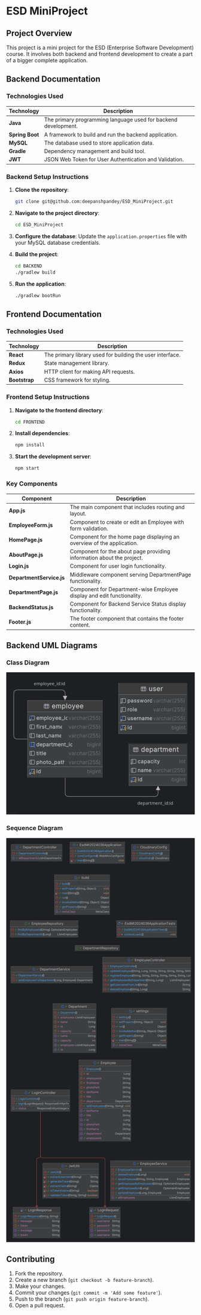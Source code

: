 # ESD MiniProject

## Project Overview

This project is a mini project for the ESD (Enterprise Software Development) course. It involves both backend and frontend development to create a part of a bigger complete application.

## Backend Documentation

### Technologies Used

| Technology   | Description                                      |
|--------------|--------------------------------------------------|
| **Java**     | The primary programming language used for backend development. |
| **Spring Boot** | A framework to build and run the backend application. |
| **MySQL**    | The database used to store application data.     |
| **Gradle**   | Dependency management and build tool.            |
| **JWT**      | JSON Web Token for User Authentication and Validation. |

### Backend Setup Instructions

1. **Clone the repository**:
    ```sh
    git clone git@github.com:deepanshpandey/ESD_MiniProject.git
    ```

2. **Navigate to the project directory**:
    ```sh
    cd ESD_MiniProject
    ```

3. **Configure the database**:
    Update the `application.properties` file with your MySQL database credentials.

4. **Build the project**:
    ```sh
    cd BACKEND
    ./gradlew build
    ```

5. **Run the application**:
    ```sh
    ./gradlew bootRun
    ```

## Frontend Documentation

### Technologies Used

| Technology   | Description                                      |
|--------------|--------------------------------------------------|
| **React**    | The primary library used for building the user interface. |
| **Redux**    | State management library.                        |
| **Axios**    | HTTP client for making API requests.             |
| **Bootstrap**| CSS framework for styling.                       |

### Frontend Setup Instructions

1. **Navigate to the frontend directory**:
    ```sh
    cd FRONTEND
    ```

2. **Install dependencies**:
    ```sh
    npm install
    ```

3. **Start the development server**:
    ```sh
    npm start
    ```

### Key Components

| Component           | Description                                                      |
|---------------------|------------------------------------------------------------------|
| **App.js**          | The main component that includes routing and layout.             |
| **EmployeeForm.js** | Component to create or edit an Employee with form validation.    |
| **HomePage.js**     | Component for the home page displaying an overview of the application. |
| **AboutPage.js**    | Component for the about page providing information about the project. |
| **Login.js**        | Component for user login functionality.                          |
| **DepartmentService.js** | Middleware component serving DepartmentPage functionality. |
| **DepartmentPage.js** | Component for Department-wise Employee display and edit functionality. |
| **BackendStatus.js** | Component for Backend Service Status display functionality.     |
| **Footer.js**       | The footer component that contains the footer content.           |

## Backend UML Diagrams

### Class Diagram

<img src="./BACKEND/UML_Academic_ERP.png" width="600">

### Sequence Diagram

<img src="./BACKEND/SEQUENCE_FLOW.png" width="600">

<!-- ### Use Case Diagram

![Use Case Diagram](./uml/use-case-diagram.png) -->

## Contributing

1. Fork the repository.
2. Create a new branch (`git checkout -b feature-branch`).
3. Make your changes.
4. Commit your changes (`git commit -m 'Add some feature'`).
5. Push to the branch (`git push origin feature-branch`).
6. Open a pull request.
